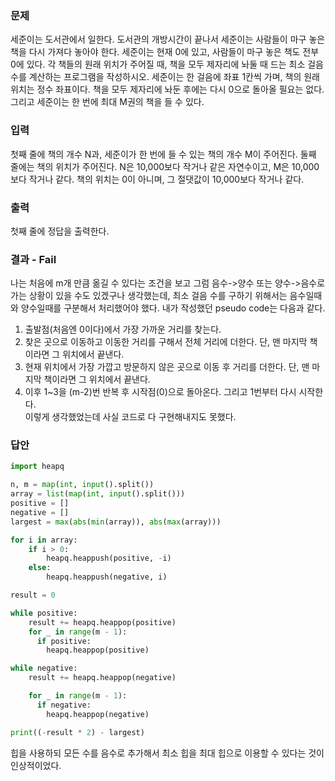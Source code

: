 ### 문제
세준이는 도서관에서 일한다. 도서관의 개방시간이 끝나서 세준이는 사람들이 마구 놓은 책을 다시 가져다 놓아야 한다. 세준이는 현재 0에 있고, 사람들이 마구 놓은 책도 전부 0에 있다. 각 책들의 원래 위치가 주어질 때, 책을 모두 제자리에 놔둘 때 드는 최소 걸음 수를 계산하는 프로그램을 작성하시오. 세준이는 한 걸음에 좌표 1칸씩 가며, 책의 원래 위치는 정수 좌표이다. 책을 모두 제자리에 놔둔 후에는 다시 0으로 돌아올 필요는 없다. 그리고 세준이는 한 번에 최대 M권의 책을 들 수 있다.

### 입력
첫째 줄에 책의 개수 N과, 세준이가 한 번에 들 수 있는 책의 개수 M이 주어진다. 둘째 줄에는 책의 위치가 주어진다. N은 10,000보다 작거나 같은 자연수이고, M은 10,000보다 작거나 같다. 책의 위치는 0이 아니며, 그 절댓값이 10,000보다 작거나 같다.

### 출력
첫째 줄에 정답을 출력한다.

### 결과 - Fail
나는 처음에 m개 만큼 옮길 수 있다는 조건을 보고 그럼 음수->양수 또는 양수->음수로 가는 상황이 있을 수도 있겠구나 생각했는데, 최소 걸음 수를 구하기 위해서는 음수일때와 양수일때를 구분해서 처리했어야 했다. 내가 작성했던 pseudo code는 다음과 같다.<br>
1. 출발점(처음엔 0이다)에서 가장 가까운 거리를 찾는다.<br>
2. 찾은 곳으로 이동하고 이동한 거리를 구해서 전체 거리에 더한다. 단, 맨 마지막 책이라면 그 위치에서 끝낸다.<br>
3. 현재 위치에서 가장 가깝고 방문하지 않은 곳으로 이동 후 거리를 더한다. 단, 맨 마지막 책이라면 그 위치에서 끝낸다.<br>
4. 이후 1~3을 (m-2)번 반복 후 시작점(0)으로 돌아온다. 그리고 1번부터 다시 시작한다.<br>
이렇게 생각했었는데 사실 코드로 다 구현해내지도 못했다.

### 답안
```python
import heapq

n, m = map(int, input().split())
array = list(map(int, input().split()))
positive = []
negative = []
largest = max(abs(min(array)), abs(max(array)))

for i in array:
    if i > 0:
        heapq.heappush(positive, -i)
    else:
        heapq.heappush(negative, i)

result = 0

while positive:
    result += heapq.heappop(positive)
    for _ in range(m - 1):
      if positive:
        heapq.heappop(positive)

while negative:
    result += heapq.heappop(negative)

    for _ in range(m - 1):
      if negative:
        heapq.heappop(negative)

print((-result * 2) - largest)
```
힙을 사용하되 모든 수를 음수로 추가해서 최소 힙을 최대 힙으로 이용할 수 있다는 것이 인상적이었다.